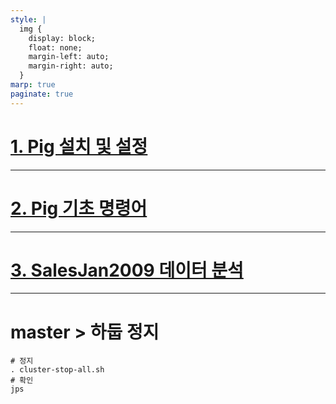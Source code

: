 ```yaml
---
style: |
  img {
    display: block;
    float: none;
    margin-left: auto;
    margin-right: auto;
  }
marp: true
paginate: true
---
```

# [1. Pig 설치 및 설정](./1.%20Pig%20설치%20및%20설정.md)

---
# [2. Pig 기초 명령어](./2.%20Pig%20기초%20명령어.md)

---
# [3. SalesJan2009 데이터 분석](./3.%20SalesJan2009%20데이터%20분석.md)

---
# master > 하둡 정지 
```shell
# 정지
. cluster-stop-all.sh
# 확인 
jps
```














